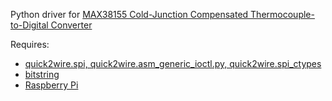 Python driver for [MAX38155 Cold-Junction Compensated Thermocouple-to-Digital Converter](http://www.maximintegrated.com/datasheet/index.mvp/id/7273)
   
Requires:
- [quick2wire.spi, quick2wire.asm_generic_ioctl.py, quick2wire.spi_ctypes](https://github.com/quick2wire/quick2wire-python-api)
- [bitstring](http://code.google.com/p/python-bitstring/)
- [Raspberry Pi](http://www.raspberrypi.org/)
    